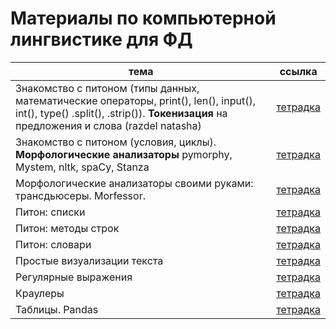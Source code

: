 # Материалы по компьютерной лингвистике для ФД

|тема|ссылка|
|---|---|
| Знакомство с питоном (типы данных, математические операторы, print(), len(), input(), int(), type() .split(), .strip()). **Токенизация** на предложения и слова (razdel natasha) | [тетрадка](https://github.com/tbkazakova/compling_for_lyceum/blob/main/seminars/Start%26tokenize.ipynb) |
| Знакомство с питоном (условия, циклы). **Морфологические анализаторы** pymorphy, Mystem, nltk, spaCy, Stanza | [тетрадка](https://github.com/tbkazakova/compling_for_lyceum/blob/main/seminars/231228_python%26morphanalyze.ipynb)|
| Морфологические анализаторы своими руками: трансдьюсеры. Morfessor. | [тетрадка](https://github.com/tbkazakova/compling_for_lyceum/blob/main/seminars/morphanalysers_transdusers.ipynb)|
| Питон: списки| [тетрадка](https://github.com/tbkazakova/compling_for_lyceum/blob/main/seminars/250123_pythonlists.ipynb)|
| Питон: методы строк| [тетрадка](https://github.com/tbkazakova/compling_for_lyceum/blob/main/seminars/250130_strmethods_dict.ipynb)|
| Питон: словари | [тетрадка](https://github.com/tbkazakova/compling_for_lyceum/blob/main/seminars/250213_dict_ipynb.ipynb)|
| Простые визуализации текста | [тетрадка](https://github.com/tbkazakova/compling_for_lyceum/blob/main/seminars/250306_textvis.ipynb)|
| Регулярные выражения | [тетрадка](https://github.com/tbkazakova/compling_for_lyceum/blob/main/seminars/240208_re.ipynb)|
| Краулеры | [тетрадка](https://github.com/tbkazakova/compling_for_lyceum/blob/main/seminars/250320_html.ipynb)|
| Таблицы. Pandas | [тетрадка](https://github.com/tbkazakova/compling_for_lyceum/blob/main/seminars/250327_pandas.ipynb)|
